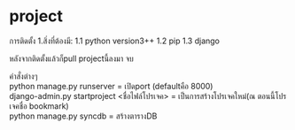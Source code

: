 # project

การติดตั้ง
  1.สิ่งที่ต้องมี:
    1.1 python version3++
    1.2 pip
    1.3 django


หลังจากติดตั้งแล้วก็pull projectนี้ลงมา จบ


คำสั่งต่างๆ <br>
  python manage.py runserver = เปิดport (defaultคือ 8000)<br>
  django-admin.py startproject <ชื่อไฟล์โปรเจค> = เป็นการสร้างโปรเจคใหม่(ณ ตอนนี้โปรเจคชื่อ bookmark)<br>
  python manage.py syncdb = สร้างตารางDB
